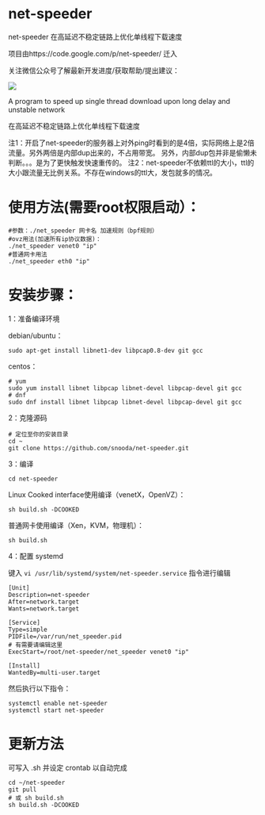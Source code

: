 # net-speeder
net-speeder 在高延迟不稳定链路上优化单线程下载速度 

项目由https://code.google.com/p/net-speeder/  迁入


关注微信公众号了解最新开发进度/获取帮助/提出建议：

<img src="http://www.snooda.com/images/qrcode.jpg" />


A program to speed up single thread download upon long delay and unstable network

在高延迟不稳定链路上优化单线程下载速度

注1：开启了net-speeder的服务器上对外ping时看到的是4倍，实际网络上是2倍流量。另外两倍是内部dup出来的，不占用带宽。
另外，内部dup包并非是偷懒未判断。。。是为了更快触发快速重传的。
注2：net-speeder不依赖ttl的大小，ttl的大小跟流量无比例关系。不存在windows的ttl大，发包就多的情况。

# 使用方法(需要root权限启动）：

    #参数：./net_speeder 网卡名 加速规则（bpf规则）
    #ovz用法(加速所有ip协议数据)： 
    ./net_speeder venet0 "ip"
    #普通网卡用法
    ./net_speeder eth0 "ip"

# 安装步骤：

1：准备编译环境

debian/ubuntu：

    sudo apt-get install libnet1-dev libpcap0.8-dev git gcc
    
centos： 

    # yum
    sudo yum install libnet libpcap libnet-devel libpcap-devel git gcc
    # dnf
    sudo dnf install libnet libpcap libnet-devel libpcap-devel git gcc
    
2：克隆源码

    # 定位至你的安装目录
    cd ~
    git clone https://github.com/snooda/net-speeder.git

3：编译
    
    cd net-speeder 
    
Linux Cooked interface使用编译（venetX，OpenVZ）：

    sh build.sh -DCOOKED

普通网卡使用编译（Xen，KVM，物理机）：

    sh build.sh
    
4：配置 systemd

键入 `vi /usr/lib/systemd/system/net-speeder.service` 指令进行编辑
  
    [Unit]
    Description=net-speeder
    After=network.target
    Wants=network.target

    [Service]
    Type=simple
    PIDFile=/var/run/net_speeder.pid
    # 有需要请编辑这里
    ExecStart=/root/net-speeder/net_speeder venet0 "ip"

    [Install]
    WantedBy=multi-user.target
    
然后执行以下指令：

    systemctl enable net-speeder
    systemctl start net-speeder
    
    
# 更新方法

可写入 .sh 并设定 crontab 以自动完成

    cd ~/net-speeder
    git pull
    # 或 sh build.sh
    sh build.sh -DCOOKED 
